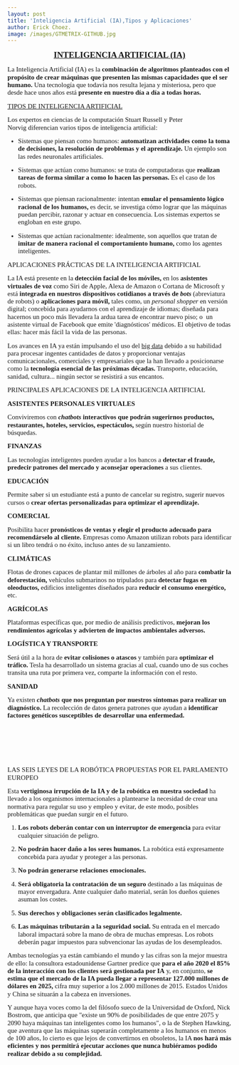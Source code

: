 ```yaml
---
layout: post
title: 'Inteligencia Artificial (IA),Tipos y Aplicaciones'
author: Erick Choez.
image: /images/GTMETRIX-GITHUB.jpg
---
```

<p style='margin-top:0cm;margin-right:0cm;margin-bottom:10.0pt;margin-left:0cm;line-height:115%;font-size:15px;font-family:"Calibri","sans-serif";text-align:center;'><strong><span style="font-size:19px;line-height:115%;"><a href="https://www.iberdrola.com/innovacion/que-es-inteligencia-artificial">INTELIGENCIA ARTIFICIAL (IA)</a></span></strong></p>
<p style='margin-top:0cm;margin-right:0cm;margin-bottom:10.0pt;margin-left:0cm;line-height:115%;font-size:15px;font-family:"Calibri","sans-serif";'>La Inteligencia Artificial (IA) es la <strong>combinaci&oacute;n de algoritmos planteados con el prop&oacute;sito de crear m&aacute;quinas que presenten las mismas capacidades que el ser humano.</strong> Una tecnolog&iacute;a que todav&iacute;a nos resulta lejana y misteriosa, pero que desde hace unos a&ntilde;os est&aacute; <strong>presente en nuestro d&iacute;a a d&iacute;a a todas horas.</strong></p>
<p style='margin-top:0cm;margin-right:0cm;margin-bottom:10.0pt;margin-left:0cm;line-height:115%;font-size:15px;font-family:"Calibri","sans-serif";'><u>TIPOS DE INTELIGENCIA ARTIFICIAL</u></p>
<p style='margin-top:0cm;margin-right:0cm;margin-bottom:10.0pt;margin-left:0cm;line-height:115%;font-size:15px;font-family:"Calibri","sans-serif";'>Los expertos en ciencias de la computaci&oacute;n&nbsp;Stuart Russell&nbsp;y&nbsp;Peter Norvig&nbsp;diferencian varios tipos de inteligencia artificial:</p>
<ul style="margin-bottom:0cm;margin-top:0cm;" type="disc">
    <li style='margin-top:0cm;margin-right:0cm;margin-bottom:10.0pt;margin-left:0cm;line-height:115%;font-size:15px;font-family:"Calibri","sans-serif";'>Sistemas que piensan como humanos: <strong>automatizan actividades como la toma de decisiones, la resoluci&oacute;n de problemas y el aprendizaje.</strong> Un ejemplo son las redes neuronales artificiales.</li>
    <li style='margin-top:0cm;margin-right:0cm;margin-bottom:10.0pt;margin-left:0cm;line-height:115%;font-size:15px;font-family:"Calibri","sans-serif";'>Sistemas que act&uacute;an como humanos: se trata de computadoras que <strong>realizan tareas de forma similar a como lo hacen las personas.</strong> Es el caso de los robots.</li>
    <li style='margin-top:0cm;margin-right:0cm;margin-bottom:10.0pt;margin-left:0cm;line-height:115%;font-size:15px;font-family:"Calibri","sans-serif";'>Sistemas que piensan racionalmente: intentan <strong>emular el pensamiento l&oacute;gico racional de los humanos,</strong> es decir, se investiga c&oacute;mo lograr que las m&aacute;quinas puedan percibir, razonar y actuar en consecuencia. Los sistemas expertos se engloban en este grupo.</li>
    <li style='margin-top:0cm;margin-right:0cm;margin-bottom:10.0pt;margin-left:0cm;line-height:115%;font-size:15px;font-family:"Calibri","sans-serif";'>Sistemas que act&uacute;an racionalmente: idealmente, son aquellos que tratan de <strong>imitar de manera racional el comportamiento humano,</strong> como los agentes inteligentes.</li>
</ul>
<p style='margin-top:0cm;margin-right:0cm;margin-bottom:10.0pt;margin-left:0cm;line-height:115%;font-size:15px;font-family:"Calibri","sans-serif";'>APLICACIONES PR&Aacute;CTICAS DE LA INTELIGENCIA ARTIFICIAL</p>
<p style='margin-top:0cm;margin-right:0cm;margin-bottom:10.0pt;margin-left:0cm;line-height:115%;font-size:15px;font-family:"Calibri","sans-serif";'>La IA est&aacute; presente en la <strong>detecci&oacute;n facial de los m&oacute;viles,</strong> en los <strong>asistentes virtuales de voz</strong> como Siri de Apple, Alexa de Amazon o Cortana de Microsoft y est&aacute; <strong>integrada en nuestros dispositivos cotidianos a trav&eacute;s de <em>bots</em></strong> (abreviatura de robots) o <strong>aplicaciones para m&oacute;vil,</strong> tales como, un <em>personal shopper</em> en versi&oacute;n digital; concebida para ayudarnos con el aprendizaje de idiomas; dise&ntilde;ada para hacernos un poco m&aacute;s llevadera la ardua tarea de encontrar nuevo piso; o &nbsp;un asistente virtual de Facebook que emite &#39;diagn&oacute;sticos&#39; m&eacute;dicos. El objetivo de todas ellas: hacer m&aacute;s f&aacute;cil la vida de las personas.</p>
<p style='margin-top:0cm;margin-right:0cm;margin-bottom:10.0pt;margin-left:0cm;line-height:115%;font-size:15px;font-family:"Calibri","sans-serif";'>Los avances en IA ya est&aacute;n impulsando el uso del <a href="https://www.iberdrola.com/te-interesa/tecnologia/que-es-para-que-sirve-big-data">big data</a> debido a su habilidad para procesar ingentes cantidades de datos y proporcionar ventajas comunicacionales, comerciales y empresariales que la han llevado a posicionarse como la <strong>tecnolog&iacute;a esencial de las pr&oacute;ximas d&eacute;cadas.</strong> Transporte, educaci&oacute;n, sanidad, cultura... ning&uacute;n sector se resistir&aacute; a sus encantos.</p>
<p style='margin-top:0cm;margin-right:0cm;margin-bottom:10.0pt;margin-left:0cm;line-height:115%;font-size:15px;font-family:"Calibri","sans-serif";'>PRINCIPALES APLICACIONES DE LA INTELIGENCIA ARTIFICIAL</p>
<p style='margin-top:0cm;margin-right:0cm;margin-bottom:10.0pt;margin-left:0cm;line-height:115%;font-size:15px;font-family:"Calibri","sans-serif";'><strong>ASISTENTES PERSONALES VIRTUALES</strong>&nbsp;</p>
<p style='margin-top:0cm;margin-right:0cm;margin-bottom:10.0pt;margin-left:0cm;line-height:115%;font-size:15px;font-family:"Calibri","sans-serif";'>Conviviremos con <strong><em>chatbots</em> interactivos que podr&aacute;n sugerirnos productos, restaurantes, hoteles, servicios, espect&aacute;culos,</strong> seg&uacute;n nuestro historial de b&uacute;squedas.</p>
<p style='margin-top:0cm;margin-right:0cm;margin-bottom:10.0pt;margin-left:0cm;line-height:115%;font-size:15px;font-family:"Calibri","sans-serif";'><strong>FINANZAS</strong>&nbsp;</p>
<p style='margin-top:0cm;margin-right:0cm;margin-bottom:10.0pt;margin-left:0cm;line-height:115%;font-size:15px;font-family:"Calibri","sans-serif";'>Las tecnolog&iacute;as inteligentes pueden ayudar a los bancos a <strong>detectar el fraude, predecir patrones del mercado y aconsejar operaciones</strong> a sus clientes.</p>
<p style='margin-top:0cm;margin-right:0cm;margin-bottom:10.0pt;margin-left:0cm;line-height:115%;font-size:15px;font-family:"Calibri","sans-serif";'><strong>EDUCACI&Oacute;N</strong>&nbsp;</p>
<p style='margin-top:0cm;margin-right:0cm;margin-bottom:10.0pt;margin-left:0cm;line-height:115%;font-size:15px;font-family:"Calibri","sans-serif";'>Permite saber si un estudiante est&aacute; a punto de cancelar su registro, sugerir nuevos cursos o <strong>crear ofertas personalizadas para optimizar el aprendizaje.</strong></p>
<p style='margin-top:0cm;margin-right:0cm;margin-bottom:10.0pt;margin-left:0cm;line-height:115%;font-size:15px;font-family:"Calibri","sans-serif";'><strong>COMERCIAL</strong>&nbsp;</p>
<p style='margin-top:0cm;margin-right:0cm;margin-bottom:10.0pt;margin-left:0cm;line-height:115%;font-size:15px;font-family:"Calibri","sans-serif";'>Posibilita hacer <strong>pron&oacute;sticos de ventas y elegir el producto adecuado para recomend&aacute;rselo al cliente.</strong> Empresas como Amazon utilizan robots para identificar si un libro tendr&aacute; o no &eacute;xito, incluso antes de su lanzamiento.</p>
<p style='margin-top:0cm;margin-right:0cm;margin-bottom:10.0pt;margin-left:0cm;line-height:115%;font-size:15px;font-family:"Calibri","sans-serif";'><strong>CLIM&Aacute;TICAS</strong></p>
<p style='margin-top:0cm;margin-right:0cm;margin-bottom:10.0pt;margin-left:0cm;line-height:115%;font-size:15px;font-family:"Calibri","sans-serif";'>Flotas de drones capaces de plantar mil millones de &aacute;rboles al a&ntilde;o para <strong>combatir la deforestaci&oacute;n,</strong> veh&iacute;culos submarinos no tripulados para <strong>detectar fugas en oleoductos,</strong> edificios inteligentes dise&ntilde;ados para <strong>reducir el consumo energ&eacute;tico,</strong> etc.</p>
<p style='margin-top:0cm;margin-right:0cm;margin-bottom:10.0pt;margin-left:0cm;line-height:115%;font-size:15px;font-family:"Calibri","sans-serif";'><strong>AGR&Iacute;COLAS</strong></p>
<p style='margin-top:0cm;margin-right:0cm;margin-bottom:10.0pt;margin-left:0cm;line-height:115%;font-size:15px;font-family:"Calibri","sans-serif";'>Plataformas espec&iacute;ficas que, por medio de an&aacute;lisis predictivos, <strong>mejoran los rendimientos agr&iacute;colas y advierten de impactos ambientales adversos.</strong></p>
<p style='margin-top:0cm;margin-right:0cm;margin-bottom:10.0pt;margin-left:0cm;line-height:115%;font-size:15px;font-family:"Calibri","sans-serif";'><strong>LOG&Iacute;STICA Y TRANSPORTE</strong></p>
<p style='margin-top:0cm;margin-right:0cm;margin-bottom:10.0pt;margin-left:0cm;line-height:115%;font-size:15px;font-family:"Calibri","sans-serif";'>Ser&aacute; &uacute;til a la hora de <strong>evitar colisiones o atascos</strong> y tambi&eacute;n para <strong>optimizar el tr&aacute;fico.</strong> Tesla ha desarrollado un sistema gracias al cual, cuando uno de sus coches transita una ruta por primera vez, comparte la informaci&oacute;n con el resto.</p>
<p style='margin-top:0cm;margin-right:0cm;margin-bottom:10.0pt;margin-left:0cm;line-height:115%;font-size:15px;font-family:"Calibri","sans-serif";'><strong>SANIDAD</strong></p>
<p style='margin-top:0cm;margin-right:0cm;margin-bottom:10.0pt;margin-left:0cm;line-height:115%;font-size:15px;font-family:"Calibri","sans-serif";'>Ya existen <strong><em>chatbots</em> que nos preguntan por nuestros s&iacute;ntomas para realizar un diagn&oacute;stico.</strong> La recolecci&oacute;n de datos genera patrones que ayudan a <strong>identificar factores gen&eacute;ticos susceptibles de desarrollar una enfermedad.</strong></p>
<p style='margin-top:0cm;margin-right:0cm;margin-bottom:10.0pt;margin-left:0cm;line-height:115%;font-size:15px;font-family:"Calibri","sans-serif";'>&nbsp;</p>
<p style='margin-top:0cm;margin-right:0cm;margin-bottom:10.0pt;margin-left:0cm;line-height:115%;font-size:15px;font-family:"Calibri","sans-serif";'>&nbsp;</p>
<p style='margin-top:0cm;margin-right:0cm;margin-bottom:10.0pt;margin-left:0cm;line-height:115%;font-size:15px;font-family:"Calibri","sans-serif";'>&nbsp;</p>
<p style='margin-top:0cm;margin-right:0cm;margin-bottom:10.0pt;margin-left:0cm;line-height:115%;font-size:15px;font-family:"Calibri","sans-serif";'>LAS SEIS LEYES DE LA ROB&Oacute;TICA PROPUESTAS POR EL PARLAMENTO EUROPEO</p>
<p style='margin-top:0cm;margin-right:0cm;margin-bottom:10.0pt;margin-left:0cm;line-height:115%;font-size:15px;font-family:"Calibri","sans-serif";'>Esta <strong>vertiginosa irrupci&oacute;n de la IA y de la rob&oacute;tica en nuestra sociedad</strong> ha llevado a los organismos internacionales a plantearse la necesidad de crear una normativa para regular su uso y empleo y evitar, de este modo, posibles problem&aacute;ticas que puedan surgir en el futuro.</p>
<ol start="1" style="margin-bottom:0cm;margin-top:0cm;" type="1">
    <li style='margin-top:0cm;margin-right:0cm;margin-bottom:10.0pt;margin-left:0cm;line-height:115%;font-size:15px;font-family:"Calibri","sans-serif";'><strong>Los robots deber&aacute;n contar con un interruptor de emergencia</strong> para evitar cualquier situaci&oacute;n de peligro.</li>
    <li style='margin-top:0cm;margin-right:0cm;margin-bottom:10.0pt;margin-left:0cm;line-height:115%;font-size:15px;font-family:"Calibri","sans-serif";'><strong>No podr&aacute;n hacer da&ntilde;o a los seres humanos.</strong> La rob&oacute;tica est&aacute; expresamente concebida para ayudar y proteger a las personas.</li>
    <li style='margin-top:0cm;margin-right:0cm;margin-bottom:10.0pt;margin-left:0cm;line-height:115%;font-size:15px;font-family:"Calibri","sans-serif";'><strong>No podr&aacute;n generarse relaciones emocionales.</strong></li>
    <li style='margin-top:0cm;margin-right:0cm;margin-bottom:10.0pt;margin-left:0cm;line-height:115%;font-size:15px;font-family:"Calibri","sans-serif";'><strong>Ser&aacute; obligatoria la contrataci&oacute;n de un seguro</strong> destinado a las m&aacute;quinas de mayor envergadura. Ante cualquier da&ntilde;o material, ser&aacute;n los due&ntilde;os quienes asuman los costes.</li>
    <li style='margin-top:0cm;margin-right:0cm;margin-bottom:10.0pt;margin-left:0cm;line-height:115%;font-size:15px;font-family:"Calibri","sans-serif";'><strong>Sus derechos y obligaciones ser&aacute;n clasificados legalmente.</strong></li>
    <li style='margin-top:0cm;margin-right:0cm;margin-bottom:10.0pt;margin-left:0cm;line-height:115%;font-size:15px;font-family:"Calibri","sans-serif";'><strong>Las m&aacute;quinas tributar&aacute;n a la seguridad social.</strong> Su entrada en el mercado laboral impactar&aacute; sobre la mano de obra de muchas empresas. Los robots deber&aacute;n pagar impuestos para subvencionar las ayudas de los desempleados.</li>
</ol>
<p style='margin-top:0cm;margin-right:0cm;margin-bottom:10.0pt;margin-left:0cm;line-height:115%;font-size:15px;font-family:"Calibri","sans-serif";'>Ambas tecnolog&iacute;as ya est&aacute;n cambiando el mundo y las cifras son la mejor muestra de ello: la consultora estadounidense Gartner predice que <strong>para el a&ntilde;o 2020 el 85% de la interacci&oacute;n con los clientes ser&aacute; gestionada por IA</strong> y, en conjunto, <strong>se estima que el mercado de la IA pueda llegar a representar 127.000 millones de d&oacute;lares en 2025,</strong> cifra muy superior a los 2.000 millones de 2015. Estados Unidos y China se situar&aacute;n a la cabeza en inversiones.</p>
<p style='margin-top:0cm;margin-right:0cm;margin-bottom:10.0pt;margin-left:0cm;line-height:115%;font-size:15px;font-family:"Calibri","sans-serif";'>Y aunque haya voces como la del fil&oacute;sofo sueco de la Universidad de Oxford, Nick Bostrom, que anticipa que &quot;existe un 90% de posibilidades de que entre 2075 y 2090 haya m&aacute;quinas tan inteligentes como los humanos&quot;, o la de Stephen Hawking, que aventura que las m&aacute;quinas superar&aacute;n completamente a los humanos en menos de 100 a&ntilde;os, lo cierto es que lejos de convertirnos en obsoletos, la IA <strong>nos har&aacute; m&aacute;s eficientes y nos permitir&aacute; ejecutar acciones que nunca hubi&eacute;ramos podido realizar debido a su complejidad.</strong></p>
<p style='margin-top:0cm;margin-right:0cm;margin-bottom:10.0pt;margin-left:0cm;line-height:115%;font-size:15px;font-family:"Calibri","sans-serif";'>&nbsp;</p>
